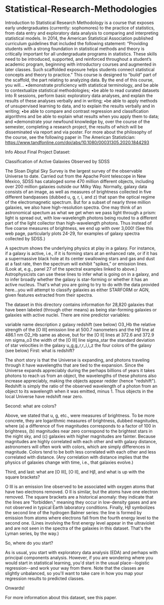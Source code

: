 # Statistical-Research-Methodologies

Introduction to Statistical Research Methodology is a course that exposes early undergraduates
(currently: sophomores) to the practice of statistics, from data entry and exploratory data analysis
to comparing and interpreting statistical models. In 2014, the American Statistical Association
published curriculum guidelines that included the following statement: “Providing students with
a strong foundation in statistical methods and theory is critically important for all undergraduate
programs in statistics. These skills need to be introduced, supported, and reinforced throughout a
student’s academic program, beginning with introductory courses and augmented in later classes.
Such scaffolded exposure helps students connect statistical concepts and theory to practice.” This
course is designed to “build” part of the scaffold, the part relating to analyzing data.
By the end of this course, you will...
•demonstrate proficiency with statistical terminology, and be able to contextualize statistical
methodologies;
•be able to read curated datasets into R sessions, perform basic exploratory data analyses, and
explain the results of these analyses verbally and in writing;
•be able to apply methods of unsupervised learning to data, and to explain the results verbally
and in writing;
•be able to compare and contrast regression and classification algorithms and be able to explain
what results when you apply them to data; and
•demonstrate your newfound knowledge by, over the course of the semester, completing a
research project, the results of which will be disseminated via report and via poster.
For more about the philosophy of the course, see the following paper in The American Statistician:
https://www.tandfonline.com/doi/abs/10.1080/00031305.2020.1844293



Info About Final Project Dataset:


Classification of Active Galaxies Observed by SDSS

The Sloan Digital Sky Survey is the largest survey of the observable Universe to date. Carried out from the Apache Point telescope in New Mexico, SDSS has cataloged some 470 million different objects, including over 200 million galaxies outside our Milky Way. Normally, galaxy data consists of an image, as well as measures of brightness collected in five different bandpasses (dubbed u, g, r, i, and z) that span the optical regime of the electromagnetic spectrum. But for a subset of nearly three million galaxies, we also have high-resolution spectra. One may think of an astronomical spectum as what we get when we pass light through a prism: light is spread out, with low-wavelength photons being routed to a different part of the light collector than high-wavelength photons. Thus instead of five coarse measures of brightness, we end up with over 3,000! (See this web page, particularly plots 24-29, for examples of galaxy spectra collected by SDSS.)

A spectrum shows the underlying physics at play in a galaxy. For instance, if a galaxy is active, i.e., if it is forming stars at an enhanced rate, or if it has a supermassive black hole at its center swallowing stars and gas and dust at a fast rate, then the spectrum will exhibit "spikes," or emission lines. (Look at, e.g., panel 27 of the spectral examples linked to above.) Astrophysicists can use these lines to infer what is going on in a galaxy, and to infer broadly whether the galaxy is star-forming or whether it has an active nucleus. That's what you are going to try to do with the data provided here...you will attempt to classify galaxies as either STARFORM or AGN, given features extracted from their spectra.

The dataset in this directory contains information for 28,820 galaxies that have been labeled (through other means) as being star-forming galaxies or galaxies with active nuclei. There are nine predictor variables:

variable name	description
z	galaxy redshift (see below)
O3_Hb	the relative strength of the [O III] emission line
at 500.7 nanometers and the H$\beta$ line at 486.1 nm
O2_Hb	same as above, but for the [O II] lines at 372.6 and 372.9 nm
sigma_o3	the width of the [O III] line
sigma_star	the standard deviation of star velocities in the galaxy
u_g,g_r,r_i,i_z	the four colors of the galaxy (see below)
First: what is redshift?

The short story is that the Universe is expanding, and photons traveling through it have wavelengths that are tied to the expansion. Since the Universe expands appreciably during the perhaps billions of years it takes photons to reach us from an object, the wavelengths of these photons also increase appreciably, making the objects appear redder (hence "redshift"). Redshift is simply the ratio of the observed wavelength of a photon from an object to its wavelength when it was emitted, minus 1. Thus objects in the local Universe have redshift near zero.

Second: what are colors?

Above, we stated that u, g, etc., were measures of brightness. To be more concrete, they are logarithmic measures of brightness, dubbed magnitudes, where (a) a difference of five magnitudes corresponds to a factor of 100 in brightness, (b) magnitudes near zero correspond to the brightest stars in the night sky, and (c) galaxies with higher magnitudes are fainter. Because magnitudes are highly correlated with each other and with galaxy distance, astronomers will often work with colors, which are simply differences in magnitude. Colors tend to be both less correlated with each other and less correlated with distance. (Any correlation with distance implies that the physics of galaxies change with time, i.e., that galaxies evolve.)

Third, and last: what are [O III], [O II], and H$\beta$, and what is up with the square brackets?

O III is an emission line observed to be associated with oxygen atoms that have two electrons removed. O II is similar, but the atoms have one electron removed. The square brackets are a historical anomaly: they indicate that the lines are "forbidden," meaning they occur in low-density gases and are not observed in typical Earth laboratory conditions. Finally, H$\beta$ symbolizes the second line of the hydrogen Balmer series: the line is formed by emission from atoms where electrons fall from the fourth energy level to the second one. (Lines involving the first energy level appear in the ultraviolet and are not seen in the spectra of the galaxies in this dataset. That's the Lyman series, by the way.)

So, where do you start?

As is usual, you start with exploratory data analysis (EDA) and perhaps with principal components analysis. However, if you are wondering where you would start in statistical learning, you'd start in the usual place--logistic regression--and work your way from there. Note that the classes are slightly unbalanced, so you'll want to take care in how you map your regression results to predicted classes.

Onwards!

For more information about this dataset, see this paper.
